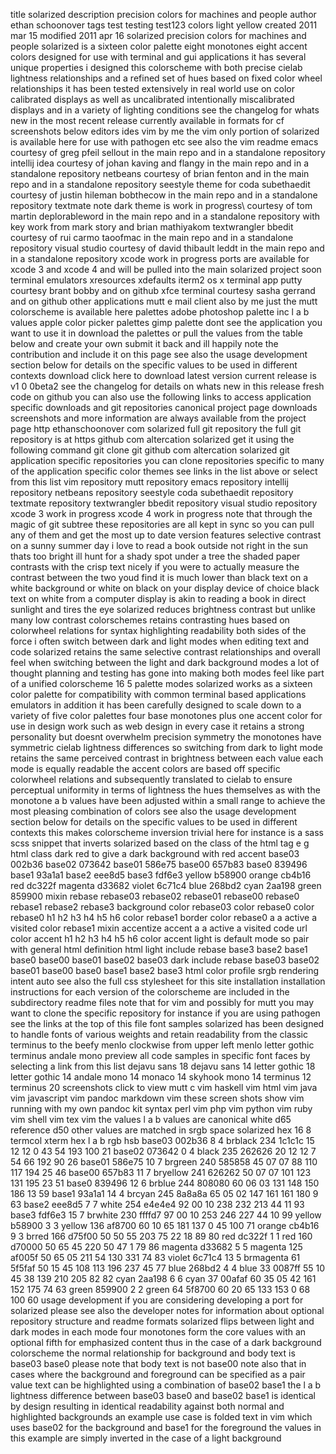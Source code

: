 title solarized description precision colors for machines and people author ethan schoonover tags test testing test123 colors light yellow created 2011 mar 15 modified 2011 apr 16 solarized precision colors for machines and people solarized is a sixteen color palette eight monotones eight accent colors designed for use with terminal and gui applications it has several unique properties i designed this colorscheme with both precise cielab lightness relationships and a refined set of hues based on fixed color wheel relationships it has been tested extensively in real world use on color calibrated displays as well as uncalibrated intentionally miscalibrated displays and in a variety of lighting conditions see the changelog for whats new in the most recent release currently available in formats for cf screenshots below editors ides vim by me the vim only portion of solarized is available here for use with pathogen etc see also the vim readme emacs courtesy of greg pfeil sellout in the main repo and in a standalone repository intellij idea courtesy of johan kaving and flangy in the main repo and in a standalone repository netbeans courtesy of brian fenton and in the main repo and in a standalone repository seestyle theme for coda subethaedit courtesy of justin hileman bobthecow in the main repo and in a standalone repository textmate note dark theme is work in progress\ courtesy of tom martin deplorableword in the main repo and in a standalone repository with key work from mark story and brian mathiyakom textwrangler bbedit courtesy of rui carmo taoofmac in the main repo and in a standalone repository visual studio courtesy of david thibault leddt in the main repo and in a standalone repository xcode work in progress ports are available for xcode 3 and xcode 4 and will be pulled into the main solarized project soon terminal emulators xresources xdefaults iterm2 os x terminal app putty courtesy brant bobby and on github xfce terminal courtesy sasha gerrand and on github other applications mutt e mail client also by me just the mutt colorscheme is available here palettes adobe photoshop palette inc l a b values apple color picker palettes gimp palette dont see the application you want to use it in download the palettes or pull the values from the table below and create your own submit it back and ill happily note the contribution and include it on this page see also the usage development section below for details on the specific values to be used in different contexts download click here to download latest version current release is v1 0 0beta2 see the changelog for details on whats new in this release fresh code on github you can also use the following links to access application specific downloads and git repositories canonical project page downloads screenshots and more information are always available from the project page http ethanschoonover com solarized full git repository the full git repository is at https github com altercation solarized get it using the following command git clone git github com altercation solarized git application specific repositories you can clone repositories specific to many of the application specific color themes see links in the list above or select from this list vim repository mutt repository emacs repository intellij repository netbeans repository seestyle coda subethaedit repository textmate repository textwrangler bbedit repository visual studio repository xcode 3 work in progress xcode 4 work in progress note that through the magic of git subtree these repositories are all kept in sync so you can pull any of them and get the most up to date version features selective contrast on a sunny summer day i love to read a book outside not right in the sun thats too bright ill hunt for a shady spot under a tree the shaded paper contrasts with the crisp text nicely if you were to actually measure the contrast between the two youd find it is much lower than black text on a white background or white on black on your display device of choice black text on white from a computer display is akin to reading a book in direct sunlight and tires the eye solarized reduces brightness contrast but unlike many low contrast colorschemes retains contrasting hues based on colorwheel relations for syntax highlighting readability both sides of the force i often switch between dark and light modes when editing text and code solarized retains the same selective contrast relationships and overall feel when switching between the light and dark background modes a lot of thought planning and testing has gone into making both modes feel like part of a unified colorscheme 16 5 palette modes solarized works as a sixteen color palette for compatibility with common terminal based applications emulators in addition it has been carefully designed to scale down to a variety of five color palettes four base monotones plus one accent color for use in design work such as web design in every case it retains a strong personality but doesnt overwhelm precision symmetry the monotones have symmetric cielab lightness differences so switching from dark to light mode retains the same perceived contrast in brightness between each value each mode is equally readable the accent colors are based off specific colorwheel relations and subsequently translated to cielab to ensure perceptual uniformity in terms of lightness the hues themselves as with the monotone a b values have been adjusted within a small range to achieve the most pleasing combination of colors see also the usage development section below for details on the specific values to be used in different contexts this makes colorscheme inversion trivial here for instance is a sass scss snippet that inverts solarized based on the class of the html tag e g html class dark red to give a dark background with red accent base03 002b36 base02 073642 base01 586e75 base00 657b83 base0 839496 base1 93a1a1 base2 eee8d5 base3 fdf6e3 yellow b58900 orange cb4b16 red dc322f magenta d33682 violet 6c71c4 blue 268bd2 cyan 2aa198 green 859900 mixin rebase rebase03 rebase02 rebase01 rebase00 rebase0 rebase1 rebase2 rebase3 background color rebase03 color rebase0 color rebase0 h1 h2 h3 h4 h5 h6 color rebase1 border color rebase0 a a active a visited color rebase1 mixin accentize accent a a active a visited code url color accent h1 h2 h3 h4 h5 h6 color accent light is default mode so pair with general html definition html light include rebase base3 base2 base1 base0 base00 base01 base02 base03 dark include rebase base03 base02 base01 base00 base0 base1 base2 base3 html color profile srgb rendering intent auto see also the full css stylesheet for this site installation installation instructions for each version of the colorscheme are included in the subdirectory readme files note that for vim and possibly for mutt you may want to clone the specific repository for instance if you are using pathogen see the links at the top of this file font samples solarized has been designed to handle fonts of various weights and retain readability from the classic terminus to the beefy menlo clockwise from upper left menlo letter gothic terminus andale mono preview all code samples in specific font faces by selecting a link from this list dejavu sans 18 dejavu sans 14 letter gothic 18 letter gothic 14 andale mono 14 monaco 14 skyhook mono 14 terminus 12 terminus 20 screenshots click to view mutt c vim haskell vim html vim java vim javascript vim pandoc markdown vim these screen shots show vim running with my own pandoc kit syntax perl vim php vim python vim ruby vim shell vim tex vim the values l a b values are canonical white d65 reference d50 other values are matched in srgb space solarized hex 16 8 termcol xterm hex l a b rgb hsb base03 002b36 8 4 brblack 234 1c1c1c 15 12 12 0 43 54 193 100 21 base02 073642 0 4 black 235 262626 20 12 12 7 54 66 192 90 26 base01 586e75 10 7 brgreen 240 585858 45 07 07 88 110 117 194 25 46 base00 657b83 11 7 bryellow 241 626262 50 07 07 101 123 131 195 23 51 base0 839496 12 6 brblue 244 808080 60 06 03 131 148 150 186 13 59 base1 93a1a1 14 4 brcyan 245 8a8a8a 65 05 02 147 161 161 180 9 63 base2 eee8d5 7 7 white 254 e4e4e4 92 00 10 238 232 213 44 11 93 base3 fdf6e3 15 7 brwhite 230 ffffd7 97 00 10 253 246 227 44 10 99 yellow b58900 3 3 yellow 136 af8700 60 10 65 181 137 0 45 100 71 orange cb4b16 9 3 brred 166 d75f00 50 50 55 203 75 22 18 89 80 red dc322f 1 1 red 160 d70000 50 65 45 220 50 47 1 79 86 magenta d33682 5 5 magenta 125 af005f 50 65 05 211 54 130 331 74 83 violet 6c71c4 13 5 brmagenta 61 5f5faf 50 15 45 108 113 196 237 45 77 blue 268bd2 4 4 blue 33 0087ff 55 10 45 38 139 210 205 82 82 cyan 2aa198 6 6 cyan 37 00afaf 60 35 05 42 161 152 175 74 63 green 859900 2 2 green 64 5f8700 60 20 65 133 153 0 68 100 60 usage development if you are considering developing a port for solarized please see also the developer notes for information about optional repository structure and readme formats solarized flips between light and dark modes in each mode four monotones form the core values with an optional fifth for emphasized content thus in the case of a dark background colorscheme the normal relationship for background and body text is base03 base0 please note that body text is not base00 note also that in cases where the background and foreground can be specified as a pair value text can be highlighted using a combination of base02 base1 the l a b lightness difference between base03 base0 and base02 base1 is identical by design resulting in identical readability against both normal and highlighted backgrounds an example use case is folded text in vim which uses base02 for the background and base1 for the foreground the values in this example are simply inverted in the case of a light background